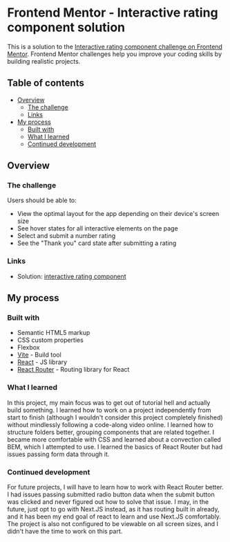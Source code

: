 # Frontend Mentor - Interactive rating component solution

This is a solution to the [Interactive rating component challenge on Frontend Mentor](https://www.frontendmentor.io/challenges/interactive-rating-component-koxpeBUmI). Frontend Mentor challenges help you improve your coding skills by building realistic projects.

## Table of contents

- [Overview](#overview)
  - [The challenge](#the-challenge)
  - [Links](#links)
- [My process](#my-process)
  - [Built with](#built-with)
  - [What I learned](#what-i-learned)
  - [Continued development](#continued-development)

## Overview

### The challenge

Users should be able to:

- View the optimal layout for the app depending on their device's screen size
- See hover states for all interactive elements on the page
- Select and submit a number rating
- See the "Thank you" card state after submitting a rating

### Links

- Solution: [interactive rating component](https://interactive-rating-component-chi-ten.vercel.app/)

## My process

### Built with

- Semantic HTML5 markup
- CSS custom properties
- Flexbox
- [Vite](https://vitejs.dev/) - Build tool
- [React](https://reactjs.org/) - JS library
- [React Router](https://reactrouter.com/en/main) - Routing library for React

### What I learned

In this project, my main focus was to get out of tutorial hell and actually build something. I learned how to work on a project independently from start to finish (although I wouldn't consider this project completely finished) without mindlessly following a code-along video online.
I learned how to structure folders better, grouping components that are related together.
I became more comfortable with CSS and learned about a convection called BEM, which I attempted to use.
I learned the basics of React Router but had issues passing form data through it.

### Continued development

For future projects, I will have to learn how to work with React Router better. I had issues passing submitted radio button data when the submit button was clicked and never figured out how to solve that issue.
I may, in the future, just opt to go with Next.JS instead, as it has routing built in already, and it has been my end goal of react to learn and use Next.JS comfortably.
The project is also not configured to be viewable on all screen sizes, and I didn't have the time to work on this part.

